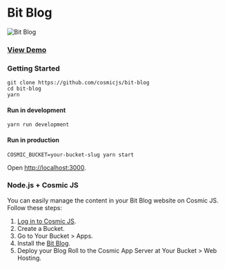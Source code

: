 # Bit Blog
![Bit Blog](https://cosmicjs.com/uploads/fc1c8ac0-9e0a-11e7-81d2-e70d57fdd329-bit-nature-2.jpg)
### [View Demo](https://cosmicjs.com/apps/bit-blog/demo)
### Getting Started
```
git clone https://github.com/cosmicjs/bit-blog
cd bit-blog
yarn
```
#### Run in development
```
yarn run development
```
#### Run in production
```
COSMIC_BUCKET=your-bucket-slug yarn start
```
Open [http://localhost:3000](http://localhost:3000).

### Node.js + Cosmic JS
You can easily manage the content in your Bit Blog website on Cosmic JS.  Follow these steps:

1. [Log in to Cosmic JS](https://cosmicjs.com).
2. Create a Bucket.
3. Go to Your Bucket > Apps.
4. Install the [Bit Blog](https://cosmicjs.com/apps/bit-blog).
5. Deploy your Blog Roll to the Cosmic App Server at Your Bucket > Web Hosting.
